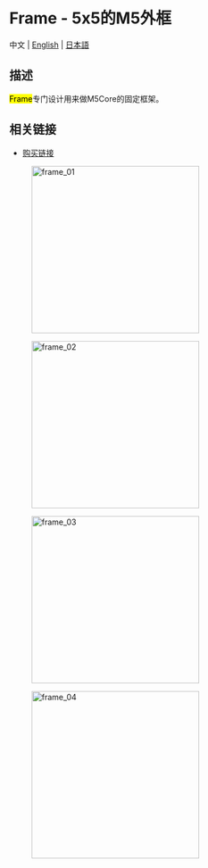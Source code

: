 # Frame - 5x5的M5外框

中文 | [English](en/product_documents/accessories/frame) | [日本語](ja/product_documents/accessories/frame)

## 描述

<mark>Frame</mark>专门设计用来做M5Core的固定框架。

## 相关链接

- [购买链接](https://www.aliexpress.com/store/product/M5Stack-2/3226069_32874948519.html)

<figure>
    <img src="assets/img/product_pics/accessories/frame_01.jpg" alt="frame_01" width="300px" height="300px">
</figure>
<figure>
    <img src="assets/img/product_pics/accessories/frame_02.jpg" alt="frame_02" width="300px" height="300px">
</figure>
<figure>
    <img src="assets/img/product_pics/accessories/frame_03.jpg" alt="frame_03" width="300px" height="300px">
</figure>
<figure>
    <img src="assets/img/product_pics/accessories/frame_04.jpg" alt="frame_04" width="300px" height="300px">
</figure>